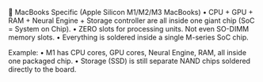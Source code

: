 🍎 MacBooks Specific (Apple Silicon M1/M2/M3 MacBooks)
	•	CPU + GPU + RAM + Neural Engine + Storage controller are all inside one giant chip (SoC = System on Chip).
	•	ZERO slots for processing units. Not even SO-DIMM memory slots.
	•	Everything is soldered inside a single M-series SoC chip.

Example:
	•	M1 has CPU cores, GPU cores, Neural Engine, RAM, all inside one packaged chip.
	•	Storage (SSD) is still separate NAND chips soldered directly to the board.